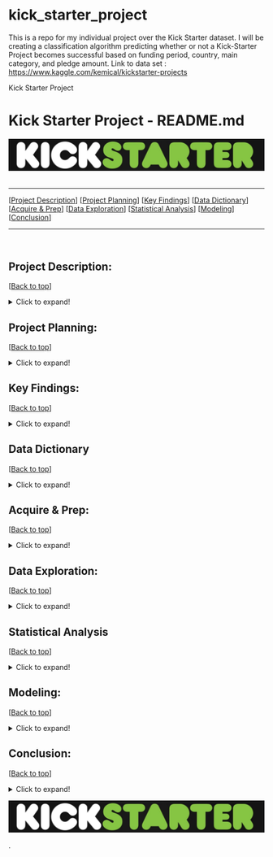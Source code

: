 # kick_starter_project
This is a repo for my individual project over the Kick Starter dataset. I will be creating a classification algorithm predicting whether or not a Kick-Starter Project becomes successful based on funding period, country, main category, and pledge amount.  Link to data set : https://www.kaggle.com/kemical/kickstarter-projects

Kick Starter Project

# <a name="top"></a> Kick Starter Project - README.md
![Zillow Logo](https://github.com/ljackson707/kick_starter_project/raw/main/chart_images/kickstarter_logo.png)
​
***
[[Project Description](#project_description)]
[[Project Planning](#planning)]
[[Key Findings](#findings)]
[[Data Dictionary](#dictionary)]
[[Acquire & Prep](#acquire_and_prep)]
[[Data Exploration](#explore)]
[[Statistical Analysis](#stats)]
[[Modeling](#model)]
[[Conclusion](#conclusion)]
___
​
​
## <a name="project_description"></a>Project Description:
[[Back to top](#top)]

<details>
  <summary>Click to expand!</summary>

### Description
- I want to understand why certain kick starter projects fail or succeed depending on the fourteen available features. I would like to use this data to predict outcomes of future projects. 

### Goals
- My goal is to uncover what features lead to a successful kick starter project.
Utilize clustering models to find these drivers.
Also using dummies to better segment each data column as needed.
Be evaluated through peer review on Monday.

### Where did you get the data?
- Within the Kaggle online database. I downloaded the file as a CSV and ran it through a function called get_kickstarter_data that took in the CSV and read it and produced a pandas data frame for further manipulation.


</details>
    
    
## <a name="planning"></a>Project Planning: 
[[Back to top](#top)]
<details>
  <summary>Click to expand!</summary>

### Projet Outline:
    
- Acquisiton of kick starter data through Kaggle online database. Downloaded as CSV then used get_kickstarter_data to read CSV and convert into Pandas Data Frame for easier manipulation.
- Prepare and clean data with python - Jupyter Labs
- Explore data
    - if value are what the dictionary says they are
    - null values
        - are the fixable or should they just be deleted
    - categorical or continuous values
    - Make graphs that show relations to target variable and distributions of each feature within the data set.
- Run statistical analysis
- Modeling
    - Make multiple models
    - Pick best model
    - Test Data
    - Conclude results
        
### Hypothesis
- Having a successful project depends on if the projects start date. (people may be more willing to invest in projects depending on the month.   
- Having a successful project depends on the USD_pledged to USD_goal ratio.
- Having a successful project depends on which country the project resides in.

### Target variable
- state (if the project was a fail or success)

</details>

    
## <a name="findings"></a>Key Findings:
[[Back to top](#top)]

<details>
  <summary>Click to expand!</summary>

### Explore:

# <a name="top"></a> Correlation Chart - README.md
![Zillow Logo](https://github.com/ljackson707/kick_starter_project/raw/main/chart_images/corr_table.png)

# Findings:
-----------------------------------------------------------------------
- I found that the highest contriubter to the success of a project is the number of backers and pledged usd.
- I want to know how to predict how many backers or the amount of pledged money you will get
- What feature influences the backers or the ammount spent twords a project?
-----------------------------------------------------------------------
- I also found that the there is a slight negative correlation tied to usd_goal_real and state_success. This means that as the goal of projects increase there is a negative impact twords the overall success of the project. 
- From this we could look at where the 'sweet spot' for goal ammounts to increase the liklyhood of getting funded and being successful.
-----------------------------------------------------------------------

# <a name="top"></a> Usd Goal Real vs Usd Pledge Real - README.md
![Zillow Logo](https://github.com/ljackson707/kick_starter_project/raw/main/chart_images/usd_g_real_vs_usd_p_real.png)

# Findings:
-----------------------------------------------------------------------
- I discovered that goal amount has a negative impact on the success of the project. I found that the majority of succeful projects lied between 10 and roughly 8000 dollar range. 
- I have determined to better ones chances at having a successful project they would need to set their project goal at around 5000 dollars.
- This feature does not determin you success on its own, I need to look at the main category as well as tyhe number of backers to see if these features can be accurate identifiers for project success. 
-----------------------------------------------------------------------

# <a name="top"></a> Count Usd Goal Real - README.md
![Zillow Logo](https://github.com/ljackson707/kick_starter_project/raw/main/chart_images/count_usd_goal_real.png)

# Findings:
-----------------------------------------------------------------------
- From this graph we can see that there is a sharp cut off at around 8000 dollars when projects go from having the posibility of being successful to not.
- I also saw a significant spike in projects that are success full in the 5000 dollar range.
- The majority of projects that are successful percentage wise are those between 1000 and 3000 dollar range.     
-----------------------------------------------------------------------
    
# <a name="top"></a> Count Backers - README.md
![Zillow Logo](https://github.com/ljackson707/kick_starter_project/raw/main/chart_images/count_backers.png)

# Findings:
-----------------------------------------------------------------------
- The majority of projects that hade 25 > greater backers where more successful.
-----------------------------------------------------------------------
    
# <a name="top"></a> Count Main Category - README.md
![Zillow Logo](https://github.com/ljackson707/kick_starter_project/raw/main/chart_images/count_main_category.png)

# Findings:
-----------------------------------------------------------------------
- Cat 1 - (film_video) is the most popular propject on the kickstarter website, Their success/fail ratio is average.
- Cat 2 - (Music) is the most successful and secound most popular catagory.
- Cat 5 - (Technology) is the least has the worst success to fail ratio.
- Cat 14 and Cat 15 - (Journalism and Dance) are the least popular categorys with Journalism having terible success/fail ratio. Dance has a good success/fail ratio but not as popular.
-----------------------------------------------------------------------

### Stats
    
- Stat Test backers and state_successful: 
    - **T-Testing**:
        - HO: There is no relationship between backers and state_successful
        - HA: There is a relationship between backers and state_successful
        - t-stat: 242.3599
        - p-value: 0.0
        - Result: Because the p-value: 0.0 is less than the alpha: 0.05, we can reject the null hypothesis
  
- Stats test usd_pledged_real and state_successful:
    - **T-Testing**:
        - HO: There is no relationship between usd_pledged_real and state_successful
        - HA: There is a relationship between usd_pledged_real and state_successful
        - t-stat: 237.4207
        - p-value: 0.0
        - Result: Because the p-value: 0.0 is less than the alpha: 0.05, we can reject the null hypothesis

- Stats test usd_goal_real and state_successful:
    - **T-Testing**:
        - HO: There is no relationship between usd_goal_real and state_successful
        - HA: There is a relationship between usd_goal_real and state_successful
        - t-stat: 290.9375
        - p-value: 0.0
        - Result: Because the p-value: 0.0 is less than the alpha: 0.05, we can reject the null hypothesis

### Modeling:


***

    
</details>

## <a name="dictionary"></a>Data Dictionary  
[[Back to top](#top)]

<details>
  <summary>Click to expand!</summary>

### Data Used
    
| Attribute | Definition | Data Type |
| ----- | ----- | ----- |
| main_category | Main category of project | Object |
| cat_value | Value associated with main category of project | int64 |
| currency | Type of currency used to fund project | Object |
| deadline | Project deadline date | Object |
| launched | Project launch data | Object |
| state* | Current state of project (Fail, Success| Object |
| backers| Total number of backers | int64 |
| country | project origin country | Object |
| usd_pledged_real | Real value of USD pledged for project | float64 |
| usd_goal_real | Real project goal in USD | float64 |

\*  Indicates the target feature in the kickstarter dataset.
    
### Values associated to main_category (main_category_val)
| Category | Value | Data Type |
| ----- | ----- | ----- |
| Film_Video | 1 | int64 |
| Music | 2 | int64 |
| Publishing | 3 | int64 |
| Games | 4 | int64 |
| Technology | 5 | int64 |
| Art | 6 | int64 |
| Design | 7 | int64 |
| Food | 8 | int64 |
| Fashion | 9 | int64 |
| Theater | 10 | int64 |
| Comics | 11 | int64 |
| Photography | 12 | int64 |
| Crafts | 13 | int64 |
| Journalism | 14 | int64 |
| Dance | 15 | int64 |

### Values associated to currency (currency_type_val)
| Currency | Currency Name | Value | Data Type |
| ----- | ----- | ----- |
| USD | US Dollar| 1 | int64 |
| GBP | Pound | 2 | int64 |
| EUR | Euro | 3 | int64 |
| CAD | Canadian Dollar | 4 | int64 |
| AUD | Australian Dollar | 5 | int64 |
| SEK | Swedish Krona | 6 | int64 |
| MXN | Mexican Peso | 7 | int64 |
| NZD | New Zealand Dollar | 8 | int64 |
| DKK | Danish Krone | 9 | int64 |
| CHF | Swiss Franc | 10 | int64 |
| NOK | Norwegian Krone | 11 | int64 |
| HKD | Hong Kong Dollar | 12 | int64 |
| SGD | Singapore Dollar | 13 | int64 |
| JPY | Japanese Yen | 14 | int64 |
    
### Values associated to country (country_name_val)
| Category | Value | Data Type |
| ----- | ----- | ----- |
| Film_Video | 1 | int64 |
| Music | 2 | int64 |
| Publishing | 3 | int64 |
| Games | 4 | int64 |
| Technology | 5 | int64 |
| Art | 6 | int64 |
| Design | 7 | int64 |
| Food | 8 | int64 |
| Fashion | 9 | int64 |
| Theater | 10 | int64 |
| Comics | 11 | int64 |
| Photography | 12 | int64 |
| Crafts | 13 | int64 |
| Journalism | 14 | int64 |
| Dance | 15 | int64 |
***
</details>

## <a name="acquire_and_prep"></a>Acquire & Prep:
[[Back to top](#top)]

<details>
  <summary>Click to expand!</summary>

### Acquire Data:
- Gather Kick Starter project data from Kaggle online database.
    - Code to do this can be found in the wrangle.py file under the `get_kickstarter_data()` function

### Prepare Data
- To clean the data I had to:
    - Drop NULL values
    - Encode features
    - Create new features
    - Drop features
    - Rename features
    - Turn some features into binary features
    - Change some features to int64
    - Handle Outliers
- From here we :
    - Split the data into train, validate, and test
    - Split train, validate, and test into X and y
    - Scaled the data

​
| Function Name | Purpose |
| ----- | ----- |
| acquire_functions | DOCSTRING | 
| prepare_functions | DOCSTRING | 
| wrangle_functions | DOCSTRING |
​
***
​

    
</details>



## <a name="explore"></a>Data Exploration:
[[Back to top](#top)]

<details>
  <summary>Click to expand!</summary>
    
- wrangle.py 

### Findings:
- 
    
    
| Function Name | Definition |
| ------------ | ------------- |
### For Wrangle:
| ------------ | ------------- |
- | missing_zero_values_table | This function will look at any data set and report back on zeros and nulls for every column while also giving percentages of total values and also the data types. The message prints out the shape of the data frame and also tells you how many columns have nulls |
- | handle_missing_values | This function drops all null values within a column and row. The Threshold is determined by prop_required_column and prop_required_row arguments. |
- | remove_columns | This function removes unwanted columns from df, returns new df |
- | data_prep | combines the remove_columns and handle_missing_values functions |
- | train_validate_test_split | This function takes in a dataframe, the target feature as a string, and a seed interger and returns split data: train, validate, test, X_train, y_train, X_validate, y_validate, X_test, y_test |
- | scale_my_data(train, validate, test) | This function takes in 3 dataframes with the same columns, and fits a min-max scaler to the first dataframe and transforms all 3 dataframes using that scaler. It returns 3 dataframes with the same column names and scaled values. 
- | get_dummies | This fucntion takes in a dataframe and dummifies specific coloumns and returns a df. |
- | turn_to_time | This fucntion takes in a dataframe and changes specified columns to datetime formate for easily manipulation, THen it resets the index and joins new datetime onto original df while droping old datetime, returning a dataframe. |
- | handle_outliers_backers | This fucntion takes in a dataframe and handles any outliers for the specified column using the IQR rule. |
- | handle_outliers_usd_pledged_real | This fucntion takes in a dataframe and handles any outliers for the specified column using the IQR rule. |
- | handle_outliers_usd_goal_real | This fucntion takes in a dataframe and handles any outliers for the specified column using the IQR rule. 
    
| ------------ | ------------- |
### For Explore:
| ------------ | ------------- |
- | explore_univariate_categorical | Takes in a dataframe and a categorical variable and returns a frequency table and barplot of the frequencies. |
- | explore_univariate_quant | takes in a dataframe and a quantitative variable and returns descriptive stats table, histogram, and boxplot of the distributions. |
- | freq_table | for a given categorical variable, compute the frequency count and percent split and return a dataframe of those values along with the different values of column. |
- | explore_bivariate_categorical | takes in categorical variable and binary target variable, returns a crosstab of frequencies, runs a chi-square test for the proportions, and creates a barplot, adding a horizontal line of the overall rate of the target. |
- | explore_bivariate_quant | descriptive stats by each target class. compare means across 2 target groups boxenplot of target x quant swarmplot of target x quant |
- | plot_swarm | Takes in train and target with quant vars and plots swarm plot |
- | plot_boxen | Takes in train and target with quant vars and plots boxen plot |
- | plot_all_continuous_vars |  Melt the dataset to "long-form" representation boxenplot of measurement x value with color representing target. |

| ------------ | ------------- |
### For Stats:
| ------------ | ------------- |
- | t_test | This function takes in 2 populations, and an alpha confidence level and outputs the results of a t-test. 

    ### Parameters:
    - population_1: A series that is a subgroup of the total population. 
    - population_2: When sample = 1, population_2 must be a series that is the total population; when sample = 2,  population_2 can be another subgroup of the same population
    - alpha: alpha = 1 - confidence level, 
    - sample: {1 or 2}, default = 1, functions performs 1 or 2 sample t-test.
    - tail: {1 or 2}, default = 2, Need to be used in conjuction with tail_dir. performs a 1 or 2 sample t-test. 
    - tail_dir: {'higher' or 'lower'}, defaul = higher. |
    | chi2 | This function takes in a df, variable, a target variable, and the alpha, and runs a chi squared test. Statistical analysis is printed in the output. |  

| ------------ | ------------- |
### For Modeling:
| ------------ | ------------- |
- | logit_model | This function takes in train, y_train, validate, and y_validate, fits train and y_train on the logit model, predicts on train, and views raw probabilities (output from the model) (gives proabilities for each observation), while also producing a datframe with each features log_coeffs |
- | knn_model | This function takes in X_train, y_train, X_validate, y_validate, X_test, y_test, fits train and y_train on the knn model, predicts, and uses the model on the validate/out of sample data. Lastly this function produces a vizualization that shows the accuracy in realtion to the level of k|
- | bootstrap_model | This function takes in X_train, y_train, X_validate, y_validate, fits train and y_train on the RandomForrestClassifier model, fits X_train and y_train on the rf model, predicts on train, and views raw probabilities (output from the model) (gives proabilities for each observation), then evaluates model on X_validate sample and gernates a confusion matrix.  |
    
| ------------ | ------------- |    
### Visualizations
| ------------ | ------------- |
# <a name="top"></a> Correlation Chart - README.md
![Zillow Logo](https://github.com/ljackson707/kick_starter_project/raw/main/chart_images/corr_table.png)
  
# <a name="top"></a> Usd Goal Real vs Usd Pledge Real - README.md
![Zillow Logo](https://github.com/ljackson707/kick_starter_project/raw/main/chart_images/usd_g_real_vs_usd_p_real.png)

# <a name="top"></a> Count Usd Goal Real - README.md
![Zillow Logo](https://github.com/ljackson707/kick_starter_project/raw/main/chart_images/count_usd_goal_real.png)

# <a name="top"></a> Count Backers - README.md
![Zillow Logo](https://github.com/ljackson707/kick_starter_project/raw/main/chart_images/count_backers.png)

# <a name="top"></a> Count Main Category - README.md
![Zillow Logo](https://github.com/ljackson707/kick_starter_project/raw/main/chart_images/count_main_category.png)
    
    
    
    
    
    
    
    
    
    
    

</details>    

## <a name="stats"></a>Statistical Analysis
[[Back to top](#top)]
<details>
  <summary>Click to expand!</summary>


### Stats Test 1:
- What is the test?
  - T-test  
- Why use this test?
  - I want to look at two populations of data with a confidence level of 95  
- What is being compared?
  - backers and state_successful

#### Hypothesis:
- The null hypothesis (H<sub>0</sub>) is...
  - HO: There is no relationship between backers and state_successful
- The alternate hypothesis (H<sub>1</sub>) is ...
  - HA: There is a relationship between backers and state_successful

#### Confidence level and alpha value:
- I established a 95% confidence level
- alpha = 1 - confidence, therefore alpha is 0.05

#### Results:
- Because the p-value: 0.0 is less than the alpha: 0.05, we can reject the null hypothesis

- Summary:
    - t-stat score of:
        - 242.3599
    - P vlaue of:
        - 0.0

### Stats Test 2: 
- What is the test?
  - T-test  
- Why use this test?
  - I want to look at two populations of data with a confidence level of 95  
- What is being compared?
  - usd_pledged_real and state_successful

#### Hypothesis:
- The null hypothesis (H<sub>0</sub>) is...
  - HO: There is no relationship between usd_pledged_real and state_successful
- The alternate hypothesis (H<sub>1</sub>) is ...
  - HA: There is a relationship between usd_pledged_real and state_successful

#### Confidence level and alpha value:
- I established a 95% confidence level
- alpha = 1 - confidence, therefore alpha is 0.05

#### Results:
- Because the p-value: 0.0 is less than the alpha: 0.05, we can reject the null hypothesis
    
- Summary:
    - t-stat score of:
        - 237.4207
    - P vlaue of:
        - 0.0
 
### Stats Test 3:
- What is the test?
  - T-test
- Why use this test?
  - I want to look at two populations of data with a confidence level of 95  
- What is being compared?
  - usd_goal_real and state_successful

#### Hypothesis:
- The null hypothesis (H<sub>0</sub>) is...
  - HO: There is no relationship between usd_goal_real and state_successful
- The alternate hypothesis (H<sub>1</sub>) is ...
  - HA: There is a relationship between usd_goal_real and state_successful

#### Confidence level and alpha value:
- I established a 95% confidence level
- alpha = 1 - confidence, therefore alpha is 0.05

#### Results:
- Because the p-value: 0.0 is less than the alpha: 0.05, we can reject the null hypothesis

- Summary:
    - t-stat score of:
        - 290.9375
    - P vlaue of:
        - 0.0


</details>    

## <a name="model"></a>Modeling:
[[Back to top](#top)]
<details>
  <summary>Click to expand!</summary>

Summary of modeling choices...

### Baseline

- Baseline Results: 
    - Mode In sample = 0
    - Mode Out of sample = 0
        
### Models and R<sup>2</sup> Values:
- Will run the following models:
    - logit
    - KNN
    - bootstrap (RandomForestClassifier)

### Using logit model:
    
Precision: 1.00    
Recal: 1.00 
F1-score: 1.00
    

### Using KNN model:

Accuracy in sample: 1.00
Precision: 1.00      
Recal: 1.00   
F1-score: 1.00 

Accuracy out of sampele: 1.00
Precision:1.00     
Recal: 1.00    
F1-score: 1.00

# <a name="top"></a> KNN Model - README.md
![Zillow Logo](https://github.com/ljackson707/kick_starter_project/raw/main/chart_images/knn_model.png)
   
    
### Using bootstrap (RandomForestClassifier)

Accuracy in sample: 1.00
Precision: 1.00      
Recal: 1.00   
F1-score: 1.00 

Accuracy out of sampele: 1.00
Precision:1.00     
Recal: 1.00    
F1-score: 1.00
    
#### Findings
- Models used with binary target = (logit, KNN, bootstrap models)
- All three models hade an accuracy of 1.00. 
- This is highly unlikly to be true, If i get more time I would like to look into why my accuracy is so high and the features it is testing on.
    

***

</details>  

## <a name="conclusion"></a>Conclusion:
[[Back to top](#top)]
<details>
  <summary>Click to expand!</summary>

- In conclusion I have deatemrined that there are corrlations between the features backers, usd_pledged_real, usd_goal_real with the target of state_successful.

- I found that there was a negative correlation to the amount usd_goal_real and state_successful. From this I discovered that there was a 'sweet spot' for goals around 5000 dollars.

- I also found that the majority of projects that had 25 or greater backers where more successful.

- The most successful and most popular categories werre film and music.

- I was able to reject each of my null hypothesises solidifying the fact that there is a relationship between these features.

- Lastly the modeling came out not as I would have thought. I did not expect to have an accuracy of 1.00 which my baseline model accuary was equal to 0. (This is because i was using a binary target variable.

### If I Had More Time
- I would have looked into using a continious target varible such as backers or usd_pledged_real. Rather than trying to predict projects who will fail or not id like to look at what factors affect the number of backers and the pledge amounts, knowiung that these two features have a relationship with state_sucessful. With this I would be able to utilize stronger models such as the OLS, Tweedie, or LassoLars and find the best one inorder to reproduce these predictions on future kickstarter projects.

</details>  

![Folder Contents](https://github.com/ljackson707/kick_starter_project/raw/main/chart_images/kickstarter_logo.png)


>>>>>>>>>>>>>>>
.
